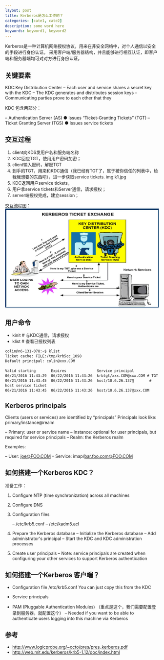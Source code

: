 ```yaml
---
layout: post
title: Kerberos是怎么工作的？
categories: [cate1, cate2]
description: some word here
keywords: keyword1, keyword2
---
```



Kerberos是一种计算机网络授权协议，用来在非安全网络中，对个人通信以安全的手段进行身份认证。
采用客户端/服务器结构，并且能够进行相互认证，即客户端和服务器端均可对对方进行身份认证。

## 关键要素
KDC:Key Distribution Center
– Each user and service shares a secret key with the KDC
– The KDC generates and distributes session keys
– Communicating parties prove to each other that they

KDC 包含两部分：

– Authentication Server (AS)
	● Issues “Ticket-Granting Tickets” (TGT)
– Ticket Granting Server (TGS)
	● Issues service tickets

## 交互过程
1. client向KDS发用户名和服务端名称
2. KDC回应TGT，使用用户密码加密；
3. client输入密码，解密TGT
4. 到手的TGT，用来和KDC通信（我已经有TGT了，属于被你信任的列表中，给我我想要的东西吧），进一步获取service tickets.
   img:k1.jpg
5. KDC返回用户service tickets，
6. 用户拿service tickets和Server通信，请求授权；
7. server端授权完成，建立session；

交互流程图：
![](images/blog/kerbos1.jpg)

## 用户命令
- kinit # 与KDC通信，请求授权
- klist # 查看已授权列表

```shell
colin@n6-131-078:~$ klist
Ticket cache: FILE:/tmp/krb5cc_1098
Default principal: colin@xxx.COM

Valid starting       Expires              Service principal
06/21/2016 11:43:29  06/22/2016 11:43:26  krbtgt/xxx.COM@xxx.COM # TGT
06/21/2016 11:43:45  06/22/2016 11:43:26  host/10.6.26.137@       # host service ticket
06/21/2016 11:43:45  06/22/2016 11:43:26  host/10.6.26.137@xxx.COM
```


## Kerberos principals
Clients (users or services) are identified by “principals”
Principals look like: primary/instance@realm

– Primary: user or service name
– Instance: optional for user principals, but required for service principals
– Realm: the Kerberos realm

Examples:

– User: joe@FOO.COM
– Service: imap/bar.foo.com@FOO.COM


## 如何搭建一个Kerberos KDC？
准备工作：

1. Configure NTP (time synchronization) across all machines
2. Configure DNS
3. Configuration files

   – /etc/krb5.conf
   – /etc/kadm5.acl
4. Prepare the Kerberos database
   – Initialize the Kerberos database
   – Add administrator's principal
   – Start the KDC and KDC administration processes

5. Create user principals
   – Note: service principals are created when configuring your other services to support Kerberos authentication

## 如何搭建一个Kerberos  客户端？

- Configuration file
  /etc/krb5.conf
  You can just copy this from the KDC

- Service principals
- PAM (Pluggable Authentication Modules) （重点是这个，我们需要配置登录到服务器，就配置这个）
  – Needed if you want to be able to authenticate users logging into this machine via Kerberos


## 参考
- http://www.logicprobe.org/~octo/pres/pres_kerberos.pdf
- http://web.mit.edu/kerberos/krb5-1.12/doc/index.html


